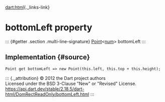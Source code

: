 [dart:html](../../dart-html/dart-html-library){._links-link}

bottomLeft property
===================

::: {#getter .section .multi-line-signature}
[Point](../../dart-math/point-class)\<[num](../../dart-core/num-class)\>
bottomLeft
:::

Implementation {#source}
--------------

``` {.language-dart data-language="dart"}
Point get bottomLeft => new Point(this.left, this.top + this.height);
```

::: {._attribution}
© 2012 the Dart project authors\
Licensed under the BSD 3-Clause \"New\" or \"Revised\" License.\
<https://api.dart.dev/stable/2.18.5/dart-html/DomRectReadOnly/bottomLeft.html>
:::
